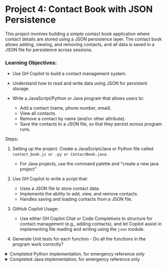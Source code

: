# Project 4: Contact Book with JSON Persistence

This project involves building a simple contact book application where contact details are stored using a JSON persistence layer. The contact book allows adding, viewing, and removing contacts, and all data is saved in a JSON file for persistence across sessions.

### Learning Objectives:
- Use GH Copilot to build a contact management system.
- Understand how to read and write data using JSON for persistent storage.

- Write a JavaScript/Python or Java program that allows users to:
  - Add a contact (name, phone number, email).
  - View all contacts.
  - Remove a contact by name (and/or other attribute).
  - Save the contacts to a JSON file, so that they persist across program runs.
  
Steps:
1. Setting up the project: Create a JavaScript/Java or Python file called `contact_book.js or .py or ContactBook.java`.
   - For Java projects, use the command palette and "create a new java project"
  
2. Use GH Copilot to write a script that:
   - Uses a JSON file to store contact data.
   - Implements the ability to add, view, and remove contacts.
   - Handles saving and loading contacts from a JSON file.
  
3. GitHub Copilot Usage:
   - Use either GH Copilot Chat or Code Completions to structure for contact management (e.g., adding contacts), and let Copilot assist in implementing file reading and writing using the `json` module.

4. Generate Unit tests for each function - Do all the functions in the program work correctly?


<details>

<summary>Completed Python implementation, for emergency reference only</summary>

```python
import json
import os

class Contact:
    def __init__(self, first_name, last_name, phone, email):
        self.first_name = first_name
        self.last_name = last_name
        self.phone = phone
        self.email = email

    def __repr__(self):
        return f"Contact(first_name={self.first_name}, last_name={self.last_name}, phone={self.phone}, email={self.email})"

class ContactBook:
    def __init__(self):
        self.contacts = []

    def add_contact(self, first_name, last_name, phone, email):
        new_contact = Contact(first_name, last_name, phone, email)
        self.contacts.append(new_contact)

    def view_contacts(self):
        for contact in self.contacts:
            print(f"First Name: {contact.first_name}\nLast Name: {contact.last_name}\nPhone: {contact.phone}\nEmail: {contact.email}\n")

    def remove_contact(self, first_name, last_name):
        self.contacts = [contact for contact in self.contacts if not (contact.first_name == first_name and contact.last_name == last_name)]

    def update_contact(self, first_name, last_name, new_last_name=None, new_phone=None, new_email=None):
        for contact in self.contacts:
            if contact.first_name == first_name and contact.last_name == last_name:
                if new_last_name:
                    contact.last_name = new_last_name
                if new_phone:
                    contact.phone = new_phone
                if new_email:
                    contact.email = new_email
                return True
        return False

    def save_to_file(self, filename):
        with open(filename, 'w') as file:
            json.dump([contact.__dict__ for contact in self.contacts], file)

    def load_from_file(self, filename):
        if not os.path.exists(filename) or os.path.getsize(filename) == 0:
            with open(filename, 'w') as file:
                json.dump([], file)
        else:
            with open(filename, 'r') as file:
                contacts_data = json.load(file)
                self.contacts = [Contact(**data) for data in contacts_data]

def main():
    contact_book = ContactBook()
    contact_book.load_from_file('contacts.json')

    while True:
        print("\nContact Book Menu:")
        print("1. Add Contact")
        print("2. View Contacts")
        print("3. Remove Contact")
        print("4. Update Contact")
        print("5. Exit")
        choice = input("Enter your choice: ")

        if choice == '1':
            first_name = input("Enter first name: ")
            last_name = input("Enter last name: ")
            phone = input("Enter phone number: ")
            email = input("Enter email: ")
            contact_book.add_contact(first_name, last_name, phone, email)
        elif choice == '2':
            contact_book.view_contacts()
        elif choice == '3':
            first_name = input("Enter the first name of the contact to remove: ")
            last_name = input("Enter the last name of the contact to remove: ")
            contact_book.remove_contact(first_name, last_name)
        elif choice == '4':
            first_name = input("Enter the first name of the contact to update: ")
            last_name = input("Enter the last name of the contact to update: ")
            new_last_name = input("Enter new last name (leave blank to keep current): ")
            new_phone = input("Enter new phone number (leave blank to keep current): ")
            new_email = input("Enter new email (leave blank to keep current): ")
            if contact_book.update_contact(first_name, last_name, new_last_name or None, new_phone or None, new_email or None):
                print("Contact updated successfully.")
            else:
                print("Contact not found.")
        elif choice == '5':
            contact_book.save_to_file('contacts.json')
            break
        else:
            print("Invalid choice. Please try again.")

if __name__ == "__main__":
    main()
```

</details>

<details>

<summary>Completed Java implementation, for emergency reference only</summary>

```Java
/*
 * This source file was generated by the Gradle 'init' task
 */
package contactbook;

import java.util.ArrayList;
import java.util.Scanner;
import java.io.FileWriter;
import java.io.File;
import java.io.IOException;

public class App {
    public static ArrayList<String> contacts = new ArrayList<>();

public static void main(String[] args) {
    Scanner scanner = new Scanner(System.in);
    while (true) {
        System.out.println("Welcome to your Contact Book!");
        System.out.println("1. Add a contact");
        System.out.println("2. View contacts");
        System.out.println("3. Remove a contact");
        System.out.println("4. Exit");
        System.out.print("Choose an option: ");
        int choice = scanner.nextInt();
        scanner.nextLine(); // Consume newline

        switch (choice) {
            case 1:
                addContact(scanner);
                break;
            case 2:
                viewContacts(true);
                break;
            case 3:
                removeContact(scanner);
                break;
            case 4:
                System.out.println("Goodbye!");
                scanner.close();
                return;
            default:
                System.out.println("Invalid option. Please try again.");
        }
    }
}

public static void addContact(Scanner scanner) {
    System.out.print("Enter contact name: ");
    String name = scanner.nextLine();
    System.out.print("Enter phone number: ");
    String phoneNumber = scanner.nextLine();
    System.out.print("Enter email: ");
    String email = scanner.nextLine();
    String contact = name + "," + phoneNumber + "," + email;
    contacts.add(contact);
    saveContactsToFile();
    System.out.println("Contact added.");
}

/**
 * Saves the list of contacts to a file named "contacts.json".
 * The contacts are written in JSON array format.
 * If the directory for the file does not exist, it will be created.
 * 
 * The method handles any IOExceptions that may occur during the file writing process.
 * In case of an error, an error message is printed to the console.
 */
public static void saveContactsToFile() {
    try {
        File file = new File("contacts.json");
        if (file.getParentFile() != null) {
            file.getParentFile().mkdirs(); // Ensure the directory exists
        }
        FileWriter writer = new FileWriter(file);
        writer.write("[\n");
        for (int i = 0; i < contacts.size(); i++) {
            writer.write("  \"" + contacts.get(i) + "\"");
            if (i < contacts.size() - 1) {
                writer.write(",");
            }
            writer.write("\n");
        }
        writer.write("]");
        writer.close();
    } catch (IOException e) {
        System.out.println("An error occurred while saving the contacts to a file.");
    }
}

public static void viewContacts(boolean loadFromFile) {
    if (loadFromFile) {
        loadContactsFromJson();
    }
    if (contacts.isEmpty()) {
        System.out.println("No contacts found.");
    } else {
        System.out.println("Your contacts:");
        for (int i = 0; i < contacts.size(); i++) {
            System.out.println((i + 1) + ". " + contacts.get(i));
        }
    }
}

public static void loadContactsFromJson() {
    contacts.clear(); // Clear existing contacts before loading from file
// load the json file and parse it into a list of strings
    try {
        Scanner scanner = new Scanner(new File("contacts.json"));
        StringBuilder json = new StringBuilder();
        while (scanner.hasNextLine()) {
            json.append(scanner.nextLine());
        }
        scanner.close();
        // remove leading and trailing whitespace
        String jsonString = json.toString().strip();
        // remove leading and trailing brackets
        String data = jsonString.substring(1, jsonString.length() - 1);
        // split the data into an array of strings
        String[] dataArray = data.split("(?<=\\\"),\\s*(?=\\\")");
        // remove leading and trailing quotes from each string and add to the contacts list
        for (String contact : dataArray) {
            contacts.add(contact.replaceAll("^\\s*\"|\"\\s*$", ""));
        }
    } catch (IOException e) {
        System.out.println("An error occurred while loading the contacts from the file.");
    }
}


public static void removeContact(Scanner scanner) {
    loadContactsFromJson();
    System.out.print("Enter the number of the contact to remove: ");
    int index = scanner.nextInt() - 1;
    if (index >= 0 && index < contacts.size()) {
        contacts.remove(index);
        saveContactsToFile();
        System.out.println("Contact removed.");
    } else {
        System.out.println("Invalid contact number.");
    }
}


    }

```

</details>